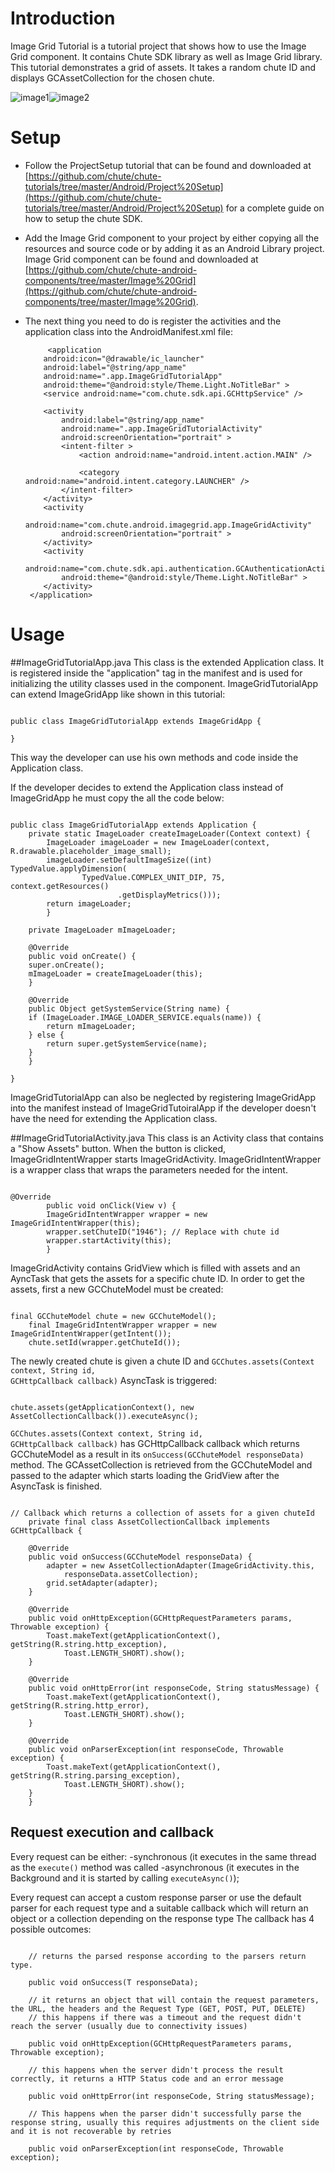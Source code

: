 Introduction
====

Image Grid Tutorial is a tutorial project that shows how to use the Image Grid component. It contains Chute SDK library as well as Image Grid library.
This tutorial demonstrates a grid of assets. It takes a random chute ID and displays GCAssetCollection for the chosen chute.  

![image1](https://github.com/chute/chute-tutorials/raw/master/Android/Image%20Grid%20Tutorial/screenshots/1.png)![image2](https://github.com/chute/chute-tutorials/raw/master/Android/Image%20Grid%20Tutorial/screenshots/2.png) 

Setup
====

* Follow the ProjectSetup tutorial that can be found and downloaded at  
  [https://github.com/chute/chute-tutorials/tree/master/Android/Project%20Setup](https://github.com/chute/chute-tutorials/tree/master/Android/Project%20Setup) for a complete guide on how to setup the chute SDK.
  
* Add the Image Grid component to your project by either copying all the resources and source code or by adding it as an Android Library project.
  Image Grid component can be found and downloaded at [https://github.com/chute/chute-android-components/tree/master/Image%20Grid](https://github.com/chute/chute-android-components/tree/master/Image%20Grid).

* The next thing you need to do is register the activities and the application class into the AndroidManifest.xml file:

    ```
         <application
        android:icon="@drawable/ic_launcher"
        android:label="@string/app_name"
        android:name=".app.ImageGridTutorialApp"
        android:theme="@android:style/Theme.Light.NoTitleBar" >
        <service android:name="com.chute.sdk.api.GCHttpService" />

        <activity
            android:label="@string/app_name"
            android:name=".app.ImageGridTutorialActivity"
            android:screenOrientation="portrait" >
            <intent-filter >
                <action android:name="android.intent.action.MAIN" />

                <category android:name="android.intent.category.LAUNCHER" />
            </intent-filter>
        </activity>
        <activity
            android:name="com.chute.android.imagegrid.app.ImageGridActivity"
            android:screenOrientation="portrait" >
        </activity>
        <activity
            android:name="com.chute.sdk.api.authentication.GCAuthenticationActivity"
            android:theme="@android:style/Theme.Light.NoTitleBar" >
        </activity>
     </application>
    ```
    
Usage
====

##ImageGridTutorialApp.java 
This class is the extended Application class. It is registered inside the "application" tag in the manifest and is used for initializing the utility classes used in the component.
ImageGridTutorialApp can extend ImageGridApp like shown in this tutorial:

<pre><code>
public class ImageGridTutorialApp extends ImageGridApp {

}
</code></pre>

This way the developer can use his own methods and code inside the Application class. 

If the developer decides to extend the Application class instead of ImageGridApp he must copy the all the code below:

<pre><code>
public class ImageGridTutorialApp extends Application {
    private static ImageLoader createImageLoader(Context context) {
		ImageLoader imageLoader = new ImageLoader(context, R.drawable.placeholder_image_small);
		imageLoader.setDefaultImageSize((int) TypedValue.applyDimension(
				TypedValue.COMPLEX_UNIT_DIP, 75, context.getResources()
						.getDisplayMetrics()));
		return imageLoader;
		}

    private ImageLoader mImageLoader;

    @Override
    public void onCreate() {
	super.onCreate();
	mImageLoader = createImageLoader(this);
    }

    @Override
    public Object getSystemService(String name) {
	if (ImageLoader.IMAGE_LOADER_SERVICE.equals(name)) {
	    return mImageLoader;
	} else {
	    return super.getSystemService(name);
	}
    }

}
</code></pre>

ImageGridTutorialApp can also be neglected by registering ImageGridApp into the manifest instead of ImageGridTutoiralApp if the developer doesn't have the need for extending the Application class.
    
##ImageGridTutorialActivity.java
This class is an Activity class that contains a "Show Assets" button. When the button is clicked, ImageGridIntentWrapper starts ImageGridActivity. ImageGridIntentWrapper is a wrapper class that wraps the parameters needed for the intent.

<pre><code> 
@Override
        public void onClick(View v) {
    	ImageGridIntentWrapper wrapper = new ImageGridIntentWrapper(this);
    	wrapper.setChuteID("1946"); // Replace with chute id
    	wrapper.startActivity(this);
        }
</code></pre>  

ImageGridActivity contains GridView which is filled with assets and an AyncTask that gets the assets for a specific chute ID.
In order to get the assets, first a new GCChuteModel must be created:

<pre><code>
final GCChuteModel chute = new GCChuteModel();
	final ImageGridIntentWrapper wrapper = new ImageGridIntentWrapper(getIntent());
	chute.setId(wrapper.getChuteId());
</code></pre>

The newly created chute is given a chute ID and <code>GCChutes.assets(Context context, String id, GCHttpCallback<GCAssetCollection> callback)</code> AsyncTask is triggered:
<pre><code>
chute.assets(getApplicationContext(), new AssetCollectionCallback()).executeAsync();
</code></pre>

<code>GCChutes.assets(Context context, String id, GCHttpCallback<GCAssetCollection> callback)</code> has GCHttpCallback<GCChuteModel> callback which returns GCChuteModel as a result in its <code>onSuccess(GCChuteModel responseData)</code> method.
The GCAssetCollection is retrieved from the GCChuteModel and passed to the adapter which starts loading the GridView after the AsyncTask is finished. 
<pre><code>
// Callback which returns a collection of assets for a given chuteId
    private final class AssetCollectionCallback implements GCHttpCallback<GCChuteModel> {

	@Override
	public void onSuccess(GCChuteModel responseData) {
	    adapter = new AssetCollectionAdapter(ImageGridActivity.this,
		    responseData.assetCollection);
	    grid.setAdapter(adapter);
	}

	@Override
	public void onHttpException(GCHttpRequestParameters params, Throwable exception) {
	    Toast.makeText(getApplicationContext(), getString(R.string.http_exception),
		    Toast.LENGTH_SHORT).show();
	}

	@Override
	public void onHttpError(int responseCode, String statusMessage) {
	    Toast.makeText(getApplicationContext(), getString(R.string.http_error),
		    Toast.LENGTH_SHORT).show();
	}

	@Override
	public void onParserException(int responseCode, Throwable exception) {
	    Toast.makeText(getApplicationContext(), getString(R.string.parsing_exception),
		    Toast.LENGTH_SHORT).show();
	}
    }
</code></pre>  


## Request execution and callback

 Every request can be either:
-synchronous (it executes in the same thread as the <code>execute()</code> method was called
-asynchronous (it executes in the Background and it is started by calling <code>executeAsync()</code>);

 Every request can accept a custom response parser or use the default parser for each request type and a suitable callback which will return an object or a collection depending on the response type
 The callback has 4 possible outcomes:

<pre><code>
	// returns the parsed response according to the parsers return type.
	
	public void onSuccess(T responseData); 
    
	// it returns an object that will contain the request parameters, the URL, the headers and the Request Type (GET, POST, PUT, DELETE)
	// this happens if there was a timeout and the request didn't reach the server (usually due to connectivity issues)
    
	public void onHttpException(GCHttpRequestParameters params, Throwable exception); 
	
	// this happens when the server didn't process the result correctly, it returns a HTTP Status code and an error message
    
	public void onHttpError(int responseCode, String statusMessage);
	
	// This happens when the parser didn't successfully parse the response string, usually this requires adjustments on the client side and it is not recoverable by retries
	
	public void onParserException(int responseCode, Throwable exception);
</code></pre>
				   	          